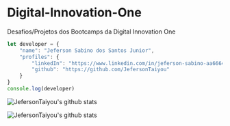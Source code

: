 
# Digital-Innovation-One
Desafios/Projetos dos Bootcamps da Digital Innovation One

``` js
let developer = {
    "name": "Jeferson Sabino dos Santos Junior",
    "profiles": {
        "linkedIn": "https://www.linkedin.com/in/jeferson-sabino-aa6664184/",
        "github": "https://github.com/JefersonTaiyou"
    }
}
console.log(developer)
```
![JefersonTaiyou's github stats](https://github-readme-stats.vercel.app/api?username=JefersonTaiyou&show_icons=true&title_color=fff&icon_color=79ff97&text_color=9f9f9f&bg_color=151515)

![JefersonTaiyou's github stats](https://github-readme-stats.vercel.app/api/top-langs/?username=JefersonTaiyou&title_color=fff&layout=compact&theme=midnight-purple)

<!---
JefersonTaiyou/JefersonTaiyou is a ✨ special ✨ repository because its `README.md` (this file) appears on your GitHub profile.
You can click the Preview link to take a look at your changes.
--->


